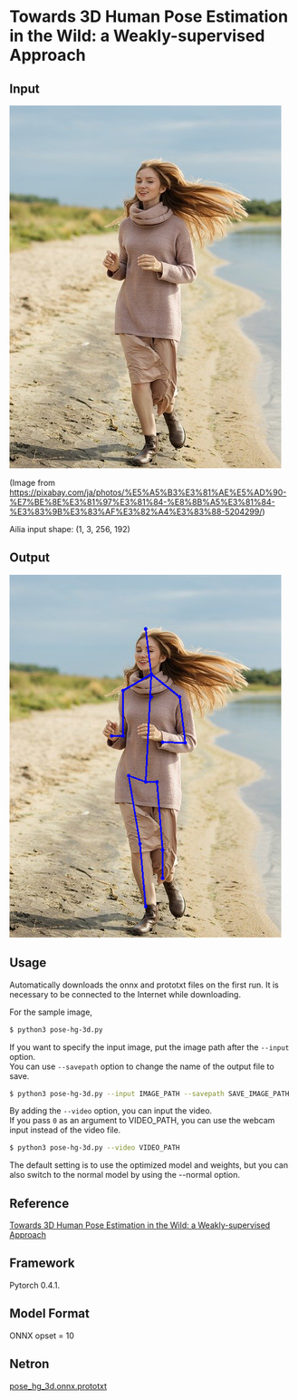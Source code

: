 # Towards 3D Human Pose Estimation in the Wild: a Weakly-supervised Approach

## Input

![Input](input.jpg)

(Image from https://pixabay.com/ja/photos/%E5%A5%B3%E3%81%AE%E5%AD%90-%E7%BE%8E%E3%81%97%E3%81%84-%E8%8B%A5%E3%81%84-%E3%83%9B%E3%83%AF%E3%82%A4%E3%83%88-5204299/)

Ailia input shape: (1, 3, 256, 192)

## Output

![Output](output.png)

## Usage

Automatically downloads the onnx and prototxt files on the first run.
It is necessary to be connected to the Internet while downloading.

For the sample image,
``` bash
$ python3 pose-hg-3d.py
```

If you want to specify the input image, put the image path after the `--input` option.  
You can use `--savepath` option to change the name of the output file to save.
```bash
$ python3 pose-hg-3d.py --input IMAGE_PATH --savepath SAVE_IMAGE_PATH
```

By adding the `--video` option, you can input the video.   
If you pass `0` as an argument to VIDEO_PATH, you can use the webcam input instead of the video file.
```bash
$ python3 pose-hg-3d.py --video VIDEO_PATH
```

The default setting is to use the optimized model and weights, but you can also switch to the normal model by using the --normal option.

## Reference

[Towards 3D Human Pose Estimation in the Wild: a Weakly-supervised Approach](https://github.com/xingyizhou/pytorch-pose-hg-3d)

## Framework

Pytorch 0.4.1.

## Model Format

ONNX opset = 10

## Netron

[pose_hg_3d.onnx.prototxt](https://netron.app/?url=https://storage.googleapis.com/ailia-models/pose_hg_3d/pose_hg_3d.onnx.prototxt)
